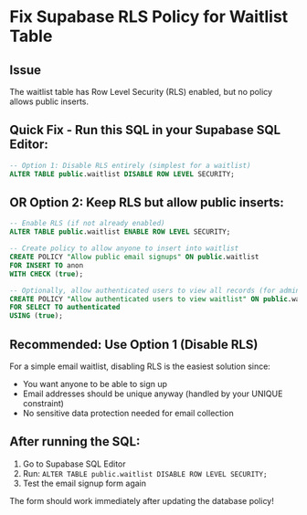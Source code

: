 # Fix Supabase RLS Policy for Waitlist Table

## Issue
The waitlist table has Row Level Security (RLS) enabled, but no policy allows public inserts.

## Quick Fix - Run this SQL in your Supabase SQL Editor:

```sql
-- Option 1: Disable RLS entirely (simplest for a waitlist)
ALTER TABLE public.waitlist DISABLE ROW LEVEL SECURITY;
```

## OR Option 2: Keep RLS but allow public inserts:

```sql
-- Enable RLS (if not already enabled)
ALTER TABLE public.waitlist ENABLE ROW LEVEL SECURITY;

-- Create policy to allow anyone to insert into waitlist
CREATE POLICY "Allow public email signups" ON public.waitlist
FOR INSERT TO anon
WITH CHECK (true);

-- Optionally, allow authenticated users to view all records (for admin)
CREATE POLICY "Allow authenticated users to view waitlist" ON public.waitlist
FOR SELECT TO authenticated
USING (true);
```

## Recommended: Use Option 1 (Disable RLS)
For a simple email waitlist, disabling RLS is the easiest solution since:
- You want anyone to be able to sign up
- Email addresses should be unique anyway (handled by your UNIQUE constraint)
- No sensitive data protection needed for email collection

## After running the SQL:
1. Go to Supabase SQL Editor
2. Run: `ALTER TABLE public.waitlist DISABLE ROW LEVEL SECURITY;`
3. Test the email signup form again

The form should work immediately after updating the database policy!

